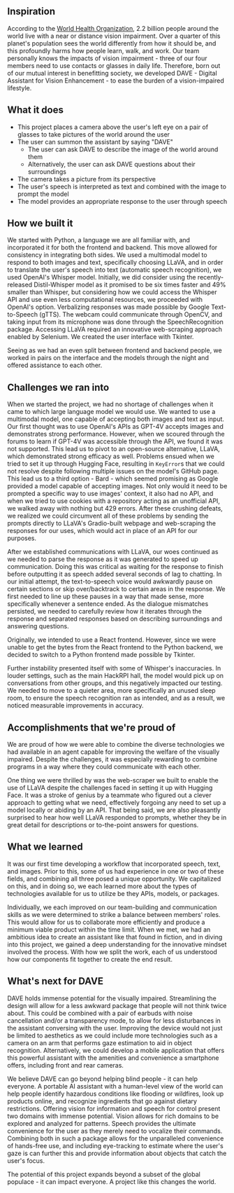 ## Inspiration
According to the [World Health Organization](https://www.who.int/news-room/fact-sheets/detail/blindness-and-visual-impairment), 2.2 billion people around the world live with a near or distance vision impairment. Over a quarter of this planet's population sees the world differently from how it should be, and this profoundly harms how people learn, walk, and work. Our team personally knows the impacts of vision impairment - three of our four members need to use contacts or glasses in daily life. Therefore, born out of our mutual interest in benefitting society, we developed DAVE - Digital Assistant for Vision Enhancement - to ease the burden of a vision-impaired lifestyle.

## What it does
- This project places a camera above the user's left eye on a pair of glasses to take pictures of the world around the user
- The user can summon the assistant by saying "DAVE"
  - The user can ask DAVE to describe the image of the world around them
  - Alternatively, the user can ask DAVE questions about their surroundings
- The camera takes a picture from its perspective
- The user's speech is interpreted as text and combined with the image to prompt the model
- The model provides an appropriate response to the user through speech

## How we built it
We started with Python, a language we are all familiar with, and incorporated it for both the frontend and backend. This move allowed for consistency in integrating both sides. We used a multimodal model to respond to both images and text, specifically choosing LLaVA, and in order to translate the user's speech into text (automatic speech recognition), we used OpenAI's Whisper model. Initially, we did consider using the recently-released Distil-Whisper model as it promised to be six times faster and 49% smaller than Whisper, but considering how we could access the Whisper API and use even less computational resources, we proceeded with OpenAI's option. Verbalizing responses was made possible by Google Text-to-Speech (gTTS). The webcam could communicate through OpenCV, and taking input from its microphone was done through the SpeechRecognition package. Accessing LLaVA required an innovative web-scraping approach enabled by Selenium. We created the user interface with Tkinter.

Seeing as we had an even split between frontend and backend people, we worked in pairs on the interface and the models through the night and offered assistance to each other.

## Challenges we ran into
When we started the project, we had no shortage of challenges when it came to which large language model we would use. We wanted to use a multimodal model, one capable of accepting both images and text as input. Our first thought was to use OpenAI's APIs as GPT-4V accepts images and demonstrates strong performance. However, when we scoured through the forums to learn if GPT-4V was accessible through the API, we found it was not supported. This lead us to pivot to an open-source alternative, LLaVA, which demonstrated strong efficacy as well. Problems ensued when we tried to set it up through Hugging Face, resulting in `KeyError`s that we could not resolve despite following multiple issues on the model's GitHub page. This lead us to a third option - Bard - which seemed promising as Google provided a model capable of accepting images. Not only would it need to be prompted a specific way to use images' context, it also had no API, and when we tried to use cookies with a repository acting as an unofficial API, we walked away with nothing but 429 errors. After these crushing defeats, we realized we could circumvent all of these problems by sending the prompts directly to LLaVA's Gradio-built webpage and web-scraping the responses for our uses, which would act in place of an API for our purposes.

After we established communications with LLaVA, our woes continued as we needed to parse the response as it was generated to speed up communication. Doing this was critical as waiting for the response to finish before outputting it as speech added several seconds of lag to chatting. In our initial attempt, the text-to-speech voice would awkwardly pause on certain sections or skip over/backtrack to certain areas in the response. We first needed to line up these pauses in a way that made sense, more specifically whenever a sentence ended. As the dialogue mismatches persisted, we needed to carefully review how it iterates through the response and separated responses based on describing surroundings and answering questions.

Originally, we intended to use a React frontend. However, since we were unable to get the bytes from the React frontend to the Python backend, we decided to switch to a Python frontend made possible by Tkinter.

Further instability presented itself with some of Whisper's inaccuracies. In louder settings, such as the main HackRPI hall, the model would pick up on conversations from other groups, and this negatively impacted our testing. We needed to move to a quieter area, more specifically an unused sleep room, to ensure the speech recognition ran as intended, and as a result, we noticed measurable improvements in accuracy.

## Accomplishments that we're proud of
We are proud of how we were able to combine the diverse technologies we had available in an agent capable for improving the welfare of the visually impaired. Despite the challenges, it was especially rewarding to combine programs in a way where they could communicate with each other.

One thing we were thrilled by was the web-scraper we built to enable the use of LLaVA despite the challenges faced in setting it up with Hugging Face. It was a stroke of genius by a teammate who figured out a clever approach to getting what we need, effectively forgoing any need to set up a model locally or abiding by an API. That being said, we are also pleasantly surprised to hear how well LLaVA responded to prompts, whether they be in great detail for descriptions or to-the-point answers for questions.

## What we learned
It was our first time developing a workflow that incorporated speech, text, and images. Prior to this, some of us had experience in one or two of these fields, and combining all three posed a unique opportunity. We capitalized on this, and in doing so, we each learned more about the types of technologies available for us to utilize be they APIs, models, or packages.

Individually, we each improved on our team-building and communication skills as we were determined to strike a balance between members' roles. This would allow for us to collaborate more efficiently and produce a minimum viable product within the time limit. When we met, we had an ambitious idea to create an assistant like that found in fiction, and in diving into this project, we gained a deep understanding for the innovative mindset involved the process. With how we split the work, each of us understood how our components fit together to create the end result.

## What's next for DAVE
DAVE holds immense potential for the visually impaired. Streamlining the design will allow for a less awkward package that people will not think twice about. This could be combined with a pair of earbuds with noise cancellation and/or a transparency mode, to allow for less disturbances in the assistant conversing with the user. Improving the device would not just be limited to aesthetics as we could include more technologies such as a camera on an arm that performs gaze estimation to aid in object recognition. Alternatively, we could develop a mobile application that offers this powerful assistant with the amenities and convenience a smartphone offers, including front and rear cameras.

We believe DAVE can go beyond helping blind people - it can help everyone. A portable AI assistant with a human-level view of the world can help people identify hazardous conditions like flooding or wildfires, look up products online, and recognize ingredients that go against dietary restrictions. Offering vision for information and speech for control present two domains with immense potential. Vision allows for rich domains to be explored and analyzed for patterns. Speech provides the ultimate convenience for the user as they merely need to vocalize their commands. Combining both in such a package allows for the unparalleled convenience of hands-free use, and including eye-tracking to estimate where the user's gaze is can further this and provide information about objects that catch the user's focus.

The potential of this project expands beyond a subset of the global populace - it can impact everyone. A project like this changes the world.